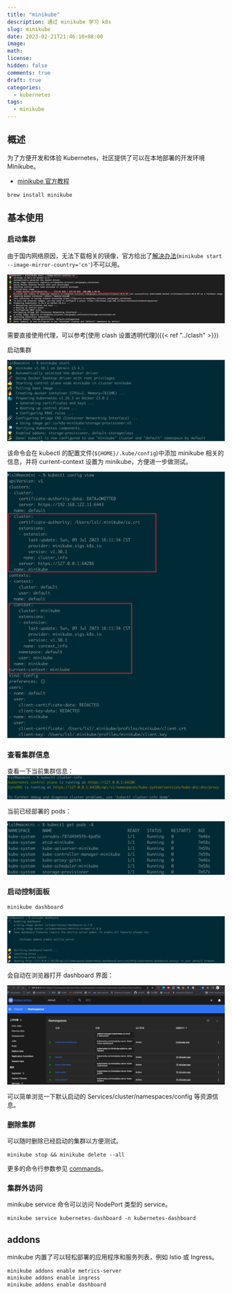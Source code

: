 ```yaml
---
title: "minikube"
description: 通过 minikube 学习 k8s
slug: minikube
date: 2023-02-21T21:46:10+08:00
image:
math:
license:
hidden: false
comments: true
draft: true
categories:
  - kubernetes
tags:
  - minikube
---
```


## 概述

为了方便开发和体验 Kubernetes，社区提供了可以在本地部署的开发环境 Minikube。

- [minikube 官方教程](https://minikube.sigs.k8s.io/docs/start/)

```shell
brew install minikube
```

## 基本使用

### 启动集群

由于国内网络原因，无法下载相关的镜像，官方给出了[解决办法](https://minikube.sigs.k8s.io/docs/faq/#i-am-in-china-and-i-encounter-errors-when-trying-to-start-minikube-what-should-i-do)(`minikube start --image-mirror-country='cn'`)不可以用。

![cn image failed](images/cn-failed.png)

需要直接使用代理，可以参考[使用 clash 设置透明代理]({{< ref "../clash" >}})

启动集群

![minikube start](images/start.png)

该命令会在 kubectl 的配置文件(`${HOME}/.kube/config`)中添加 minikube 相关的信息，并将 current-context 设置为 minikube，方便进一步做测试。

![change kubeconfig](images/change-kubeconfig.png)

### 查看集群信息

查看一下当前集群信息：
![cluster info](images/cluster-info.png)

当前已经部署的 pods：

![get pods](images/get-pods.png)

### 启动控制面板

```shell
minikube dashboard
```

![start dashboard](images/start-dashboard.png)

会自动在浏览器打开 dashboard 界面：

![dashboard](images/dashboard.png)

可以简单浏览一下默认启动的 Services/cluster/namespaces/config 等资源信息。

### 删除集群

可以随时删除已经启动的集群以方便测试。

```shell
minikube stop && minikube delete --all
```

更多的命令行参数参见 [commands](https://minikube.sigs.k8s.io/docs/commands/)。

### 集群外访问

minikube service 命令可以访问 NodePort 类型的 service。

```shell
minikube service kubernetes-dashboard -n kubernetes-dashboard
```

## addons

minikube 内置了可以轻松部署的应用程序和服务列表，例如 Istio 或 Ingress。

```shell
minikube addons enable metrics-server
minikube addons enable ingress
minikube addons enable dashboard
```
